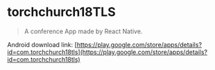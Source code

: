# torchchurch18TLS
> A conference App made by React Native.

Android download link: [https://play.google.com/store/apps/details?id=com.torchchurch18tls](https://play.google.com/store/apps/details?id=com.torchchurch18tls)
